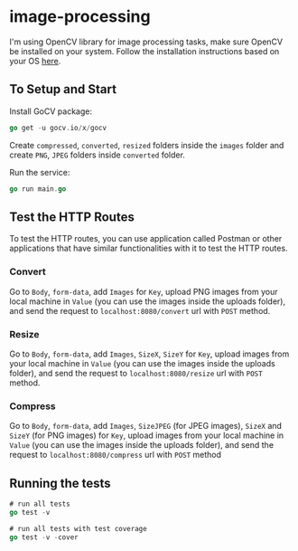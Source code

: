 # image-processing

I'm using OpenCV library for image processing tasks, make sure OpenCV be installed on your system. Follow the installation instructions based on your OS [here](https://gocv.io/getting-started/).

## To Setup and Start

Install GoCV package:

```go
go get -u gocv.io/x/gocv
```

Create `compressed`, `converted`, `resized` folders inside the `images` folder and create `PNG`, `JPEG` folders inside `converted` folder.

Run the service:

```go
go run main.go
```

## Test the HTTP Routes

To test the HTTP routes, you can use application called Postman or other applications that have similar functionalities with it to test the HTTP routes.

### Convert

Go to `Body`, `form-data`, add `Images` for `Key`, upload PNG images from your local machine in `Value` (you can use the images inside the uploads folder), and send the request to `localhost:8080/convert` url with `POST` method.

### Resize

Go to `Body`, `form-data`, add `Images`, `SizeX`, `SizeY` for `Key`, upload images from your local machine in `Value` (you can use the images inside the uploads folder), and send the request to `localhost:8080/resize` url with `POST` method.

### Compress

Go to `Body`, `form-data`, add `Images`, `SizeJPEG` (for JPEG images), `SizeX` and `SizeY` (for PNG images) for `Key`, upload images from your local machine in `Value` (you can use the images inside the uploads folder), and send the request to `localhost:8080/compress` url with `POST` method

## Running the tests

```go
# run all tests
go test -v

# run all tests with test coverage
go test -v -cover
````